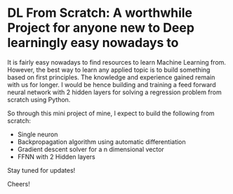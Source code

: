 # DL From Scratch: A worthwhile Project for anyone new to Deep learningly easy nowadays to 
It is fairly easy nowadays to find resources to learn Machine Learning from. However, the best way to learn any applied topic is to build something based on first principles. The knowledge and experience gained remain with us for longer. I would be hence building and training a feed forward neural network with 2 hidden layers for solving a regression problem from scratch using Python. 

So through this mini project of mine, I expect to build the following from scratch:
  - Single neuron
  - Backpropagation algorithm using automatic differentiation
  - Gradient descent solver for a n dimensional vector
  - FFNN with 2 Hidden layers


Stay tuned for updates!

Cheers!

  
